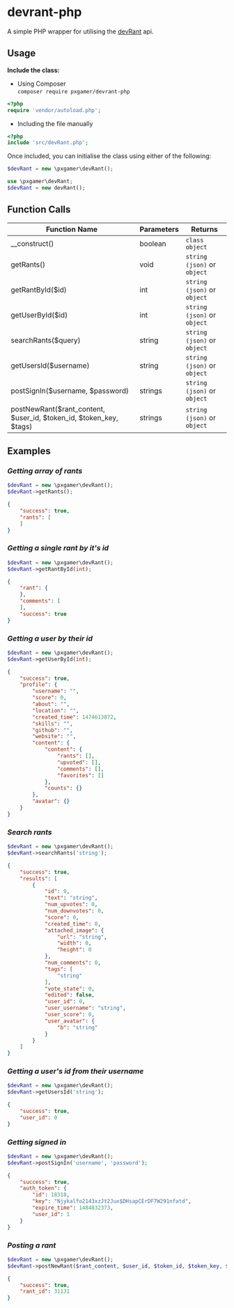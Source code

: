 # devrant-php

A simple PHP wrapper for utilising the [devRant](https://devrant.io) api.

## Usage

__Include the class:__
- Using Composer  
`composer require pxgamer/devrant-php`  
```php
<?php
require 'vendor/autoload.php';
```
- Including the file manually  
```php
<?php
include 'src/devRant.php';
```

Once included, you can initialise the class using either of the following:
```php
$devRant = new \pxgamer\devRant();
```
```php
use \pxgamer\devRant;
$devRant = new devRant();
```

## Function Calls

Function Name         | Parameters | Returns
--------------------- | ---------- | -------
__construct()         | boolean    | `class object`
getRants()            | void       | `string (json)` or `object`
getRantById($id)      | int        | `string (json)` or `object`
getUserById($id)      | int        | `string (json)` or `object`
searchRants($query)   | string     | `string (json)` or `object`
getUsersId($username) | string     | `string (json)` or `object`
postSignIn($username, $password) | strings     | `string (json)` or `object`
postNewRant($rant_content, $user_id, $token_id, $token_key, $tags) | strings | `string (json)` or `object`

## Examples

### _Getting array of rants_
```php
$devRant = new \pxgamer\devRant();
$devRant->getRants();
```
```json
{
    "success": true,
    "rants": [
    ]
}
```

### _Getting a single rant by it's id_
```php
$devRant = new \pxgamer\devRant();
$devRant->getRantById(int);
```
```json
{
    "rant": {
    },
    "comments": [
    ],
    "success": true
}
```

### _Getting a user by their id_
```php
$devRant = new \pxgamer\devRant();
$devRant->getUserById(int);
```
```json
{
    "success": true,
    "profile": {
        "username": "",
        "score": 0,
        "about": "",
        "location": "",
        "created_time": 1474613872,
        "skills": "",
        "github": "",
        "website": "",
        "content": {
            "content": {
                "rants": [],
                "upvoted": [],
                "comments": [],
                "favorites": []
            },
            "counts": {}
        },
        "avatar": {}
    }
}
```

### _Search rants_
```php
$devRant = new \pxgamer\devRant();
$devRant->searchRants('string');
```
```json
{
    "success": true,
    "results": [
        {
            "id": 0,
            "text": "string",
            "num_upvotes": 0,
            "num_downvotes": 0,
            "score": 0,
            "created_time": 0,
            "attached_image": {
                "url": "string",
                "width": 0,
                "height": 0
            },
            "num_comments": 0,
            "tags": [
                "string"
            ],
            "vote_state": 0,
            "edited": false,
            "user_id": 0,
            "user_username": "string",
            "user_score": 0,
            "user_avatar": {
                "b": "string"
            }
        }
    ]
}
```

### _Getting a user's id from their username_
```php
$devRant = new \pxgamer\devRant();
$devRant->getUsersId('string');
```
```json
{
    "success": true,
    "user_id": 0
}
```

### _Getting signed in_
```php
$devRant = new \pxgamer\devRant();
$devRant->postSignIn('username', 'password');
```
```json
{
    "success": true,
    "auth_token": {
        "id": 18318,
        "key": "Njykalfo2143xzJt2Jux$DHsapCErDF7W291nfatd",
        "expire_time": 1484832373,
        "user_id": 1
    }
}
```

### _Posting a rant_
```php
$devRant = new \pxgamer\devRant();
$devRant->postNewRant($rant_content, $user_id, $token_id, $token_key, $tags);
```
```json
{
    "success": true,
    "rant_id": 31131
}
```
